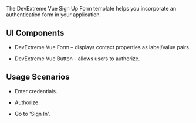 The DevExtreme Vue Sign Up Form template helps you incorporate an authentication form in your application.

## UI Components  

- DevExtreme Vue Form – displays contact properties as label/value pairs.

- DevExtreme Vue Button - allows users to authorize.

## Usage Scenarios 

- Enter credentials.

- Authorize.

- Go to 'Sign In'.